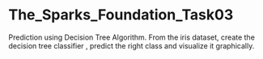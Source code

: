 # The_Sparks_Foundation_Task03
Prediction using Decision Tree Algorithm.
        From the iris dataset, create the decision tree classifier , predict the right class and visualize it graphically.
